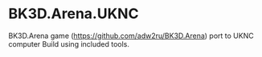 # BK3D.Arena.UKNC
BK3D.Arena game (https://github.com/adw2ru/BK3D.Arena) port to UKNC computer
Build using included tools.
